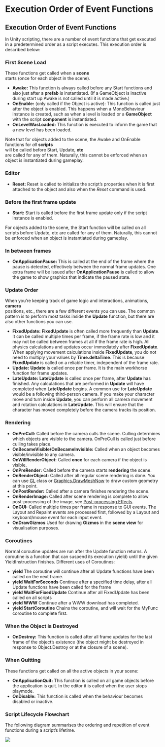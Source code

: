 # Execution Order of Event Functions

## Execution Order of Event Functions

In Unity scripting, there are a number of event functions that get executed in a predetermined order as a script executes. This execution order is described below:

### First Scene Load

These functions get called when a **scene**  
starts \(once for each object in the scene\).

* **Awake:** This function is always called before any Start functions and also just after a **prefab**  is instantiated. \(If a GameObject is inactive during start up Awake is not called until it is made active.\)
* **OnEnable:** \(only called if the Object is active\): This function is called just after the object is enabled. This happens when a MonoBehaviour instance is created, such as when a level is loaded or a **GameObject**  with the script **component**  is instantiated.
* **OnLevelWasLoaded:** This function is executed to inform the game that a new level has been loaded.

Note that for objects added to the scene, the Awake and OnEnable functions for _all_ **scripts**  
will be called before Start, Update, **etc**  
are called for any of them. Naturally, this cannot be enforced when an object is instantiated during gameplay.

### Editor

* **Reset:** Reset is called to initialize the script’s properties when it is first attached to the object and also when the _Reset_ command is used.

### Before the first frame update

* **Start:** Start is called before the first frame update only if the script instance is enabled.

For objects added to the scene, the Start function will be called on all scripts before Update, etc are called for any of them. Naturally, this cannot be enforced when an object is instantiated during gameplay.

### In between frames

* **OnApplicationPause:** This is called at the end of the frame where the pause is detected, effectively between the normal frame updates. One extra frame will be issued after **OnApplicationPause** is called to allow the game to show graphics that indicate the paused state.

### Update Order

When you’re keeping track of game logic and interactions, animations, **camera**  
positions, etc., there are a few different events you can use. The common pattern is to perform most tasks inside the **Update** function, but there are also other functions you can use.

* **FixedUpdate:** **FixedUpdate** is often called more frequently than **Update**. It can be called multiple times per frame, if the frame rate is low and it may not be called between frames at all if the frame rate is high. All physics calculations and updates occur immediately after **FixedUpdate**. When applying movement calculations inside **FixedUpdate**, you do not need to multiply your values by **Time.deltaTime**. This is because **FixedUpdate** is called on a reliable timer, independent of the frame rate.
* **Update:** **Update** is called once per frame. It is the main workhorse function for frame updates.
* **LateUpdate:** **LateUpdate** is called once per frame, after **Update** has finished. Any calculations that are performed in **Update** will have completed when **LateUpdate** begins. A common use for **LateUpdate** would be a following third-person camera. If you make your character move and turn inside **Update**, you can perform all camera movement and rotation calculations in **LateUpdate**. This will ensure that the character has moved completely before the camera tracks its position.

### Rendering

* **OnPreCull:** Called before the camera culls the scene. Culling determines which objects are visible to the camera. OnPreCull is called just before culling takes place.
* **OnBecameVisible/OnBecameInvisible:** Called when an object becomes visible/invisible to any camera.
* **OnWillRenderObject:** Called **once** for each camera if the object is visible.
* **OnPreRender:** Called before the camera starts **rendering**  the scene.
* **OnRenderObject:** Called after all regular scene rendering is done. You can use [GL](https://docs.unity3d.com/ScriptReference/GL.html) class or [Graphics.DrawMeshNow](https://docs.unity3d.com/ScriptReference/Graphics.DrawMeshNow.html) to draw custom geometry at this point.
* **OnPostRender:** Called after a camera finishes rendering the scene.
* **OnRenderImage:** Called after scene rendering is complete to allow post-processing of the image, see [Post-processing Effects](https://docs.unity3d.com/Manual/PostProcessingOverview.html).
* **OnGUI:** Called multiple times per frame in response to GUI events. The Layout and Repaint events are processed first, followed by a Layout and keyboard/mouse event for each input event.
* **OnDrawGizmos** Used for drawing **Gizmos**  in the **scene view**  for visualisation purposes.

### Coroutines

Normal coroutine updates are run after the Update function returns. A coroutine is a function that can suspend its execution \(yield\) until the given YieldInstruction finishes. Different uses of Coroutines:

* **yield** The coroutine will continue after all Update functions have been called on the next frame.
* **yield WaitForSeconds** Continue after a specified time delay, after all Update functions have been called for the frame
* **yield WaitForFixedUpdate** Continue after all FixedUpdate has been called on all scripts
* **yield WWW** Continue after a WWW download has completed.
* **yield StartCoroutine** Chains the coroutine, and will wait for the MyFunc coroutine to complete first.

### When the Object is Destroyed

* **OnDestroy:** This function is called after all frame updates for the last frame of the object’s existence \(the object might be destroyed in response to Object.Destroy or at the closure of a scene\).

### When Quitting

These functions get called on all the active objects in your scene:

* **OnApplicationQuit:** This function is called on all game objects before the application is quit. In the editor it is called when the user stops playmode.
* **OnDisable:** This function is called when the behaviour becomes disabled or inactive.

### Script Lifecycle Flowchart

The following diagram summarises the ordering and repetition of event functions during a script’s lifetime.

![](https://docs.unity3d.com/uploads/Main/monobehaviour_flowchart.svg)

